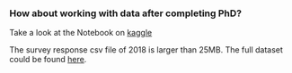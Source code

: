 ### How about working with data after completing PhD?

Take a look at the Notebook on [kaggle](https://www.kaggle.com/baiyanren/how-about-working-with-data-after-completing-phd/)

The survey response csv file of 2018 is larger than 25MB. The full dataset could be found [here](https://www.kaggle.com/kaggle/kaggle-survey-2018).
